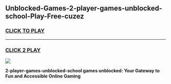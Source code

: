 
## Unblocked-Games-2-player-games-unblocked-school-Play-Free-cuzez
<h3>
<a href="https://premium76.site?title=2-player-games-unblocked-school&ref=23A">CLICK TO PLAY</a></h3>
<hr>

<h3>
<a href="https://premium76.site?title=2-player-games-unblocked-school&ref=23A">CLICK 2 PLAY</a>
  
</h3>

<a href="https://premium76.site?title=2-player-games-unblocked-school&ref=23A"><img src="https://clearcache.store/games.png"></a>


**2-player-games-unblocked-school games unblocked: Your Gateway to Fun and Accessible Online Gaming**
